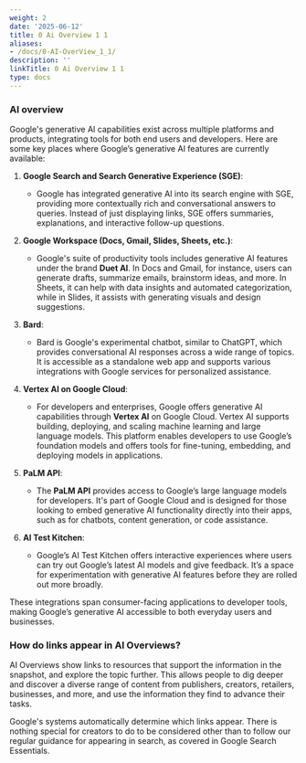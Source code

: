 ```yaml
---
weight: 2
date: '2025-06-12'
title: 0 Ai Overview 1 1
aliases:
- /docs/0-AI-OverView_1_1/
description: ''
linkTitle: 0 Ai Overview 1 1
type: docs
---
```


### AI overview

Google's generative AI capabilities exist across multiple platforms and products, integrating tools for both end users and developers. Here are some key places where Google’s generative AI features are currently available:

1. **Google Search and Search Generative Experience (SGE)**:
   - Google has integrated generative AI into its search engine with SGE, providing more contextually rich and conversational answers to queries. Instead of just displaying links, SGE offers summaries, explanations, and interactive follow-up questions.

2. **Google Workspace (Docs, Gmail, Slides, Sheets, etc.)**:
   - Google's suite of productivity tools includes generative AI features under the brand **Duet AI**. In Docs and Gmail, for instance, users can generate drafts, summarize emails, brainstorm ideas, and more. In Sheets, it can help with data insights and automated categorization, while in Slides, it assists with generating visuals and design suggestions.

3. **Bard**:
   - Bard is Google's experimental chatbot, similar to ChatGPT, which provides conversational AI responses across a wide range of topics. It is accessible as a standalone web app and supports various integrations with Google services for personalized assistance.

4. **Vertex AI on Google Cloud**:
   - For developers and enterprises, Google offers generative AI capabilities through **Vertex AI** on Google Cloud. Vertex AI supports building, deploying, and scaling machine learning and large language models. This platform enables developers to use Google’s foundation models and offers tools for fine-tuning, embedding, and deploying models in applications.

5. **PaLM API**:
   - The **PaLM API** provides access to Google’s large language models for developers. It's part of Google Cloud and is designed for those looking to embed generative AI functionality directly into their apps, such as for chatbots, content generation, or code assistance.

6. **AI Test Kitchen**:
   - Google’s AI Test Kitchen offers interactive experiences where users can try out Google’s latest AI models and give feedback. It’s a space for experimentation with generative AI features before they are rolled out more broadly.

These integrations span consumer-facing applications to developer tools, making Google’s generative AI accessible to both everyday users and businesses.

### How do links appear in AI Overviews?
AI Overviews show links to resources that support the information in the snapshot, and explore the topic further. This allows people to dig deeper and discover a diverse range of content from publishers, creators, retailers, businesses, and more, and use the information they find to advance their tasks.

Google's systems automatically determine which links appear. There is nothing special for creators to do to be considered other than to follow our regular guidance for appearing in search, as covered in Google Search Essentials.
